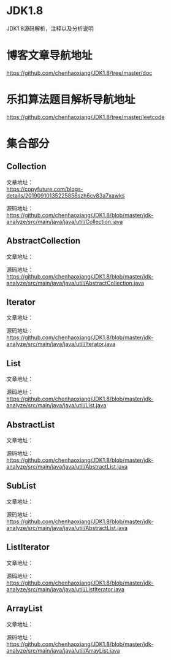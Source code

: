 # JDK1.8
JDK1.8源码解析，注释以及分析说明

# 博客文章导航地址  
https://github.com/chenhaoxiang/JDK1.8/tree/master/doc

# 乐扣算法题目解析导航地址  
https://github.com/chenhaoxiang/JDK1.8/tree/master/leetcode


# 集合部分  

## Collection
文章地址：  
https://copyfuture.com/blogs-details/20190910135225856szh6cv83a7xawks  

源码地址：  
https://github.com/chenhaoxiang/JDK1.8/blob/master/jdk-analyze/src/main/java/java/util/Collection.java  


## AbstractCollection
文章地址： 

源码地址：  
https://github.com/chenhaoxiang/JDK1.8/blob/master/jdk-analyze/src/main/java/java/util/AbstractCollection.java 


## Iterator
文章地址： 

源码地址：  
https://github.com/chenhaoxiang/JDK1.8/blob/master/jdk-analyze/src/main/java/java/util/Iterator.java 


## List
文章地址： 

源码地址：  
https://github.com/chenhaoxiang/JDK1.8/blob/master/jdk-analyze/src/main/java/java/util/List.java 

## AbstractList
文章地址： 

源码地址：  
https://github.com/chenhaoxiang/JDK1.8/blob/master/jdk-analyze/src/main/java/java/util/AbstractList.java 

## SubList
文章地址： 

源码地址：  
https://github.com/chenhaoxiang/JDK1.8/blob/master/jdk-analyze/src/main/java/java/util/AbstractList.java 

## ListIterator
文章地址： 

源码地址：  
https://github.com/chenhaoxiang/JDK1.8/blob/master/jdk-analyze/src/main/java/java/util/ListIterator.java 

## ArrayList  
文章地址： 

源码地址：  
https://github.com/chenhaoxiang/JDK1.8/blob/master/jdk-analyze/src/main/java/java/util/ArrayList.java 





